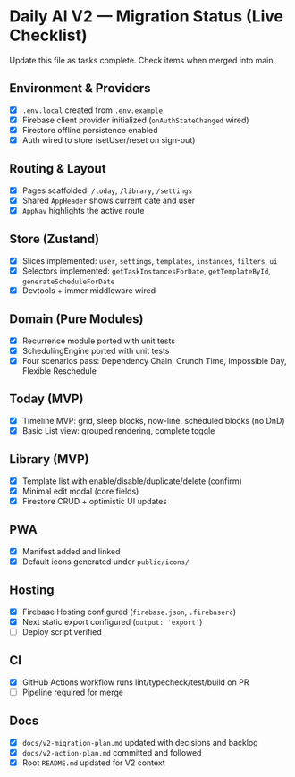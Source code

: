 # Daily AI V2 — Migration Status (Live Checklist)

Update this file as tasks complete. Check items when merged into main.

## Environment & Providers
- [x] `.env.local` created from `.env.example`
- [x] Firebase client provider initialized (`onAuthStateChanged` wired)
- [x] Firestore offline persistence enabled
 - [x] Auth wired to store (setUser/reset on sign-out)

## Routing & Layout
- [x] Pages scaffolded: `/today`, `/library`, `/settings`
- [x] Shared `AppHeader` shows current date and user
- [x] `AppNav` highlights the active route

## Store (Zustand)
- [x] Slices implemented: `user`, `settings`, `templates`, `instances`, `filters`, `ui`
- [x] Selectors implemented: `getTaskInstancesForDate`, `getTemplateById`, `generateScheduleForDate`
- [x] Devtools + immer middleware wired

## Domain (Pure Modules)
- [x] Recurrence module ported with unit tests
- [x] SchedulingEngine ported with unit tests
- [x] Four scenarios pass: Dependency Chain, Crunch Time, Impossible Day, Flexible Reschedule

## Today (MVP)
- [x] Timeline MVP: grid, sleep blocks, now-line, scheduled blocks (no DnD)
- [x] Basic List view: grouped rendering, complete toggle

## Library (MVP)
- [x] Template list with enable/disable/duplicate/delete (confirm)
- [x] Minimal edit modal (core fields)
- [x] Firestore CRUD + optimistic UI updates

## PWA
- [x] Manifest added and linked
- [x] Default icons generated under `public/icons/`

## Hosting
- [x] Firebase Hosting configured (`firebase.json`, `.firebaserc`)
- [x] Next static export configured (`output: 'export'`)
- [ ] Deploy script verified

## CI
- [x] GitHub Actions workflow runs lint/typecheck/test/build on PR
- [ ] Pipeline required for merge

## Docs
- [x] `docs/v2-migration-plan.md` updated with decisions and backlog
- [x] `docs/v2-action-plan.md` committed and followed
 - [x] Root `README.md` updated for V2 context
